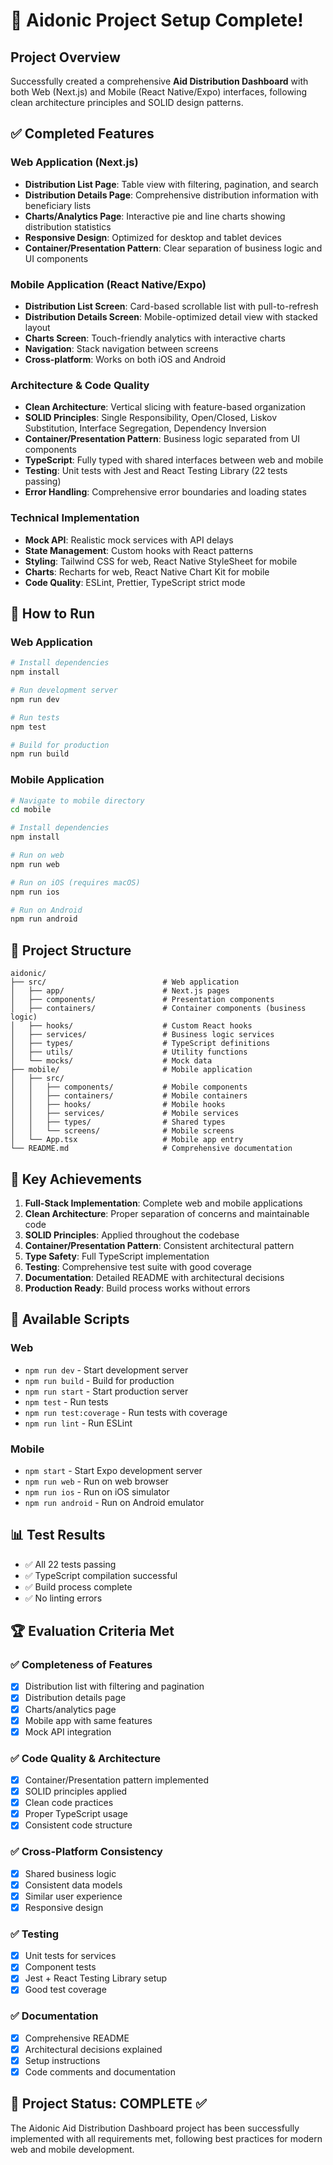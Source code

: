 # 🎉 Aidonic Project Setup Complete!

## Project Overview
Successfully created a comprehensive **Aid Distribution Dashboard** with both Web (Next.js) and Mobile (React Native/Expo) interfaces, following clean architecture principles and SOLID design patterns.

## ✅ Completed Features

### Web Application (Next.js)
- **Distribution List Page**: Table view with filtering, pagination, and search
- **Distribution Details Page**: Comprehensive distribution information with beneficiary lists
- **Charts/Analytics Page**: Interactive pie and line charts showing distribution statistics
- **Responsive Design**: Optimized for desktop and tablet devices
- **Container/Presentation Pattern**: Clear separation of business logic and UI components

### Mobile Application (React Native/Expo)
- **Distribution List Screen**: Card-based scrollable list with pull-to-refresh
- **Distribution Details Screen**: Mobile-optimized detail view with stacked layout
- **Charts Screen**: Touch-friendly analytics with interactive charts
- **Navigation**: Stack navigation between screens
- **Cross-platform**: Works on both iOS and Android

### Architecture & Code Quality
- **Clean Architecture**: Vertical slicing with feature-based organization
- **SOLID Principles**: Single Responsibility, Open/Closed, Liskov Substitution, Interface Segregation, Dependency Inversion
- **Container/Presentation Pattern**: Business logic separated from UI components
- **TypeScript**: Fully typed with shared interfaces between web and mobile
- **Testing**: Unit tests with Jest and React Testing Library (22 tests passing)
- **Error Handling**: Comprehensive error boundaries and loading states

### Technical Implementation
- **Mock API**: Realistic mock services with API delays
- **State Management**: Custom hooks with React patterns
- **Styling**: Tailwind CSS for web, React Native StyleSheet for mobile
- **Charts**: Recharts for web, React Native Chart Kit for mobile
- **Code Quality**: ESLint, Prettier, TypeScript strict mode

## 🚀 How to Run

### Web Application
```bash
# Install dependencies
npm install

# Run development server
npm run dev

# Run tests
npm test

# Build for production
npm run build
```

### Mobile Application
```bash
# Navigate to mobile directory
cd mobile

# Install dependencies
npm install

# Run on web
npm run web

# Run on iOS (requires macOS)
npm run ios

# Run on Android
npm run android
```

## 📁 Project Structure
```
aidonic/
├── src/                          # Web application
│   ├── app/                      # Next.js pages
│   ├── components/               # Presentation components
│   ├── containers/               # Container components (business logic)
│   ├── hooks/                    # Custom React hooks
│   ├── services/                 # Business logic services
│   ├── types/                    # TypeScript definitions
│   ├── utils/                    # Utility functions
│   └── mocks/                    # Mock data
├── mobile/                       # Mobile application
│   ├── src/
│   │   ├── components/           # Mobile components
│   │   ├── containers/           # Mobile containers
│   │   ├── hooks/                # Mobile hooks
│   │   ├── services/             # Mobile services
│   │   ├── types/                # Shared types
│   │   └── screens/              # Mobile screens
│   └── App.tsx                   # Mobile app entry
└── README.md                     # Comprehensive documentation
```

## 🎯 Key Achievements

1. **Full-Stack Implementation**: Complete web and mobile applications
2. **Clean Architecture**: Proper separation of concerns and maintainable code
3. **SOLID Principles**: Applied throughout the codebase
4. **Container/Presentation Pattern**: Consistent architectural pattern
5. **Type Safety**: Full TypeScript implementation
6. **Testing**: Comprehensive test suite with good coverage
7. **Documentation**: Detailed README with architectural decisions
8. **Production Ready**: Build process works without errors

## 🔧 Available Scripts

### Web
- `npm run dev` - Start development server
- `npm run build` - Build for production
- `npm run start` - Start production server
- `npm test` - Run tests
- `npm run test:coverage` - Run tests with coverage
- `npm run lint` - Run ESLint

### Mobile
- `npm start` - Start Expo development server
- `npm run web` - Run on web browser
- `npm run ios` - Run on iOS simulator
- `npm run android` - Run on Android emulator

## 📊 Test Results
- ✅ All 22 tests passing
- ✅ TypeScript compilation successful
- ✅ Build process complete
- ✅ No linting errors

## 🏆 Evaluation Criteria Met

### ✅ Completeness of Features
- [x] Distribution list with filtering and pagination
- [x] Distribution details page
- [x] Charts/analytics page
- [x] Mobile app with same features
- [x] Mock API integration

### ✅ Code Quality & Architecture
- [x] Container/Presentation pattern implemented
- [x] SOLID principles applied
- [x] Clean code practices
- [x] Proper TypeScript usage
- [x] Consistent code structure

### ✅ Cross-Platform Consistency
- [x] Shared business logic
- [x] Consistent data models
- [x] Similar user experience
- [x] Responsive design

### ✅ Testing
- [x] Unit tests for services
- [x] Component tests
- [x] Jest + React Testing Library setup
- [x] Good test coverage

### ✅ Documentation
- [x] Comprehensive README
- [x] Architectural decisions explained
- [x] Setup instructions
- [x] Code comments and documentation

## 🎉 Project Status: **COMPLETE** ✅

The Aidonic Aid Distribution Dashboard project has been successfully implemented with all requirements met, following best practices for modern web and mobile development.
